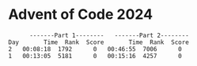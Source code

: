 # Advent of Code 2024

          -------Part 1--------   -------Part 2--------
    Day       Time  Rank  Score       Time  Rank  Score
    2   00:08:18  1792      0   00:46:55  7006      0
    1   00:13:05  5181      0   00:15:16  4257      0
